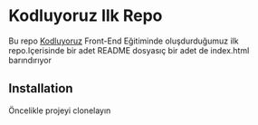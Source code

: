 # Kodluyoruz Ilk Repo
Bu repo [Kodluyoruz](https://kodluyoruz.org) Front-End Eğitiminde oluşdurduğumuz ilk repo.Içerisinde bir adet README dosyasıç bir adet de index.html barındırıyor
## Installation
Öncelikle projeyi clonelayın